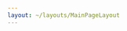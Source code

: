```yaml
---
layout: ~/layouts/MainPageLayout
---
```


<template v-slot:title>

## Secret Contributors

</template>

<slim-column>

<grid columns="4" class="logos-grid">

<contributor-logo role="" roleTwo="" name="Secret Foundation" to="https://learn.scrt.network/foundation.html" src="contributors/image1.png">

</contributor-logo>

<contributor-logo role="validator" roleTwo="developer" name="Secret Nodes" to="https://secretnodes.org/#/" src="contributors/image2.png">

</contributor-logo>

<contributor-logo role="developer" roleTwo="" name="Enigma"  to="https://www.enigma.co/" src="contributors/image3.png" >

</contributor-logo>

<contributor-logo role="validator" roleTwo="developer" name="Chain of Secrets" to="https://chainofsecrets.org/" src="contributors/image4.png">

</contributor-logo>

<contributor-logo role="wallet" roleTwo="validator" name="Mathwallet" to="http://mathwallet.org/" src="contributors/image5.png">

</contributor-logo>

<contributor-logo role="fund" roleTwo="validator" name="Outlier" to="https://outlierventures.io" src="contributors/image6.png">

</contributor-logo>

<contributor-logo role="validator" roleTwo="" name="Dokia Capital" to="https://dokia.capital/" src="contributors/image7.png">

</contributor-logo>

<contributor-logo role="validator" roleTwo="" name="Citadel.one" to="https://citadel.one" src="contributors/image8.png">

</contributor-logo>

<contributor-logo role="fund" roleTwo="" name="Fenbushi" to="https://fenbushi.vc" src="contributors/image9.png">

</contributor-logo>

<contributor-logo role="fund" roleTwo="" name="Hashed" to="https://hashed.com" src="contributors/image10.png">

</contributor-logo>

<contributor-logo role="validator" roleTwo="" name="B-Harvest" to="https://bharvest.io" src="contributors/image11.png">

</contributor-logo>

<contributor-logo role="validator" roleTwo="" name="Chorus One" to="https://chorus.one" src="contributors/image12.png">

</contributor-logo>

</grid>

</slim-column>

<slim-column class="back-to">

<back-button tag="Back to Ecosystem" to="/ecosystem/overview">

</back-button>

</slim-column>

<style lang="scss">
.logos-grid {
    @include respond-to("medium and down") {
        grid-template-columns: repeat(3, 1fr) !important;
    }
}
.back-to {
    width: auto;
    text-align: center;
    .back-button {
      display: inline-block;
      margin: 0 auto;
    }
    @include respond-to("medium and down") {
        width: 100%;
        .back-button {
            margin: unset;
            display: unset;
        }
    }
}
</style>